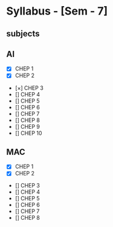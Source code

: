 # Syllabus - [Sem - 7]

## subjects

## AI
- [x] CHEP 1 
- [x] CHEP 2 
- [×] CHEP 3 
- [] CHEP 4 
- [] CHEP 5 
- [] CHEP 6 
- [] CHEP 7 
- [] CHEP 8 
- [] CHEP 9 
- [] CHEP 10 

## MAC
- [x] CHEP 1
- [x] CHEP 2
- [] CHEP 3
- [] CHEP 4
- [] CHEP 5
- [] CHEP 6
- [] CHEP 7
- [] CHEP 8
